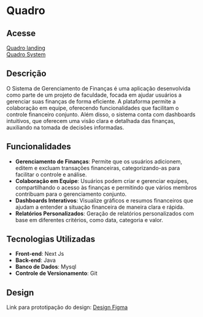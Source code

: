 # Quadro

## Acesse
<a href="https://quadro-six.vercel.app/"> Quadro landing </a> <br/>
<a href="https://quadro-sys.vercel.app/"> Quadro System </a>  

## Descrição

O Sistema de Gerenciamento de Finanças é uma aplicação desenvolvida como parte de um projeto de faculdade, focada em ajudar usuários a gerenciar suas finanças de forma eficiente. A plataforma permite a colaboração em equipe, oferecendo funcionalidades que facilitam o controle financeiro conjunto. Além disso, o sistema conta com dashboards intuitivos, que oferecem uma visão clara e detalhada das finanças, auxiliando na tomada de decisões informadas.

## Funcionalidades

- **Gerenciamento de Finanças**: Permite que os usuários adicionem, editem e excluam transações financeiras, categorizando-as para facilitar o controle e análise.
- **Colaboração em Equipe**: Usuários podem criar e gerenciar equipes, compartilhando o acesso às finanças e permitindo que vários membros contribuam para o gerenciamento conjunto.
- **Dashboards Interativos**: Visualize gráficos e resumos financeiros que ajudam a entender a situação financeira de maneira clara e rápida.
- **Relatórios Personalizados**: Geração de relatórios personalizados com base em diferentes critérios, como data, categoria e valor.

## Tecnologias Utilizadas

- **Front-end**: Next Js
- **Back-end**: Java
- **Banco de Dados**: Mysql
- **Controle de Versionamento**: Git

## Design

Link para prototipação do design:
[Design Figma](https://www.figma.com/design/PWYxRi6JM7XXOXlGLHAu21/quadro?node-id=0-1&t=uVmqWSg1Ac5AstNR-1)
